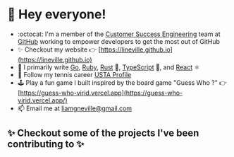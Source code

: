 # 🌟 Hey everyone!

* :octocat: I'm a member of the [Customer Success Engineering](https://github.com/orgs/github/teams/customer-success-engineering) team at [GitHub](http://github.com/github) working to empower developers to get the most out of GitHub 
* ✨ Checkout my website 👉 [https://lineville.github.io](https://lineville.github.io)
* 🔭 I primarily write [Go](https://go.dev/), [Ruby](https://www.ruby-lang.org/en/), [Rust](https://www.rust-lang.org/) 🦀, [TypeScript](https://www.typescriptlang.org/) 💙, and [React](https://react.dev/) ⚛️
* 🎾 Follow my tennis career [USTA Profile](https://www.usta.com/en/home/play/player-search/profile.html#uaid=2005791848&tab=rankings)
* 🕹️ Play a fun game I built inspired by the board game "Guess Who ?" 👉 [https://guess-who-virid.vercel.app](https://guess-who-virid.vercel.app/)
* 📫 Email me at [liamgneville@gmail.com](mailto:liamgneville@gmail.com)

## ✨ Checkout some of the projects I've been contributing to ✨
